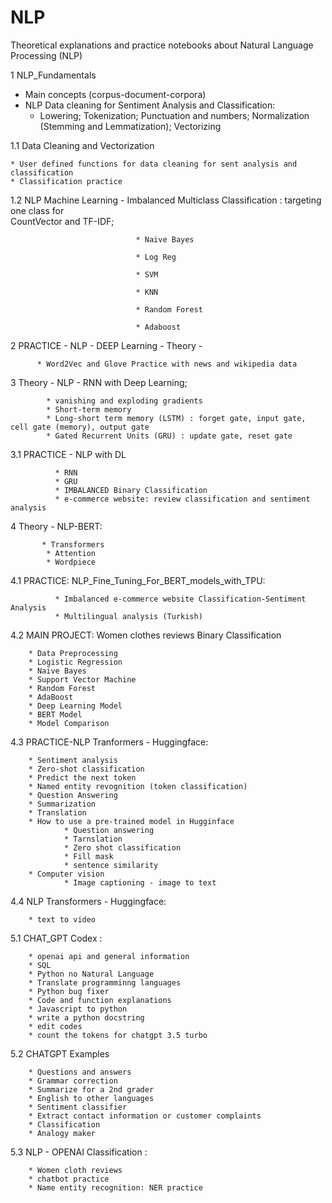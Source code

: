 # NLP
Theoretical explanations and practice notebooks about Natural Language Processing (NLP)

1 NLP_Fundamentals
  
   * Main concepts (corpus-document-corpora)
   * NLP Data cleaning for Sentiment Analysis and Classification: 
        * Lowering; Tokenization; Punctuation and numbers; Normalization (Stemming and Lemmatization); Vectorizing
  
1.1 Data Cleaning and Vectorization
    
    * User defined functions for data cleaning for sent analysis and classification 
    * Classification practice

1.2  NLP Machine Learning - Imbalanced Multiclass Classification : targeting one class for  
                            CountVector and TF-IDF;
                            
                                * Naive Bayes
                                
                                * Log Reg
                                
                                * SVM
                                
                                * KNN
                                
                                * Random Forest
                                
                                * Adaboost
                                
2 PRACTICE - NLP -  DEEP Learning - Theory - 

          * Word2Vec and Glove Practice with news and wikipedia data

3 Theory - NLP - RNN with Deep Learning;
            
            * vanishing and exploding gradients
            * Short-term memory
            * Long-short term memory (LSTM) : forget gate, input gate, cell gate (memory), output gate
            * Gated Recurrent Units (GRU) : update gate, reset gate

3.1 PRACTICE - NLP with DL 
              
              * RNN 
              * GRU 
              * IMBALANCED Binary Classification 
              * e-commerce website: review classification and sentiment analysis

4 Theory - NLP-BERT: 
           
           * Transformers 
            * Attention 
            * Wordpiece

4.1 PRACTICE: NLP_Fine_Tuning_For_BERT_models_with_TPU: 
              
              * Imbalanced e-commerce website Classification-Sentiment Analysis
              * Multilingual analysis (Turkish)

4.2 MAIN PROJECT: Women clothes reviews Binary Classification
       
        * Data Preprocessing
        * Logistic Regression
        * Naive Bayes
        * Support Vector Machine
        * Random Forest
        * AdaBoost
        * Deep Learning Model
        * BERT Model
        * Model Comparison
        
4.3 PRACTICE-NLP Tranformers - Huggingface:
        
        * Sentiment analysis
        * Zero-shot classification
        * Predict the next token
        * Named entity revognition (token classification)
        * Question Answering
        * Summarization
        * Translation
        * How to use a pre-trained model in Hugginface
                * Question answering
                * Tarnslation
                * Zero shot classification
                * Fill mask
                * sentence similarity
        * Computer vision
                * Image captioning - image to text
                
4.4 NLP Transformers - Huggingface:
        
        * text to video
              
5.1 CHAT_GPT Codex :
        
        * openai api and general information
        * SQL
        * Python no Natural Language
        * Translate programminng languages
        * Python bug fixer
        * Code and function explanations
        * Javascript to python
        * write a python docstring
        * edit codes
        * count the tokens for chatgpt 3.5 turbo
        
5.2 CHATGPT Examples
        
        * Questions and answers
        * Grammar correction
        * Summarize for a 2nd grader
        * English to other languages
        * Sentiment classifier
        * Extract contact information or customer complaints
        * Classification
        * Analogy maker
        
5.3 NLP - OPENAI Classification : 
        
        * Women cloth reviews
        * chatbot practice
        * Name entity recognition: NER practice
